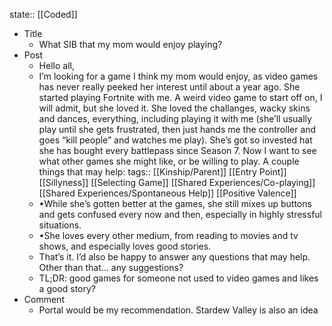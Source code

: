 state:: [[Coded]]

- Title
	- What SIB that my mom would enjoy playing?
- Post
	- Hello all,
	- I’m looking for a game I think my mom would enjoy, as video games has never really peeked her interest until about a year ago. She started playing Fortnite with me. A weird video game to start off on, I will admit, but she loved it. She loved the challanges, wacky skins and dances, everything, including playing it with me (she’ll usually play until she gets frustrated, then just hands me the controller and goes “kill people” and watches me play). She’s got so invested hat she has bought every battlepass since Season 7. Now I want to see what other games she might like, or be willing to play. A couple things that may help:
	  tags:: [[Kinship/Parent]] [[Entry Point]] [[Sillyness]] [[Selecting Game]] [[Shared Experiences/Co-playing]] [[Shared Experiences/Spontaneous Help]] [[Positive Valence]]
	- •While she’s gotten better at the games, she still mixes up buttons and gets confused every now and then, especially in highly stressful situations.
	- •She loves every other medium, from reading to movies and tv shows, and especially loves good stories.
	- That’s it. I’d also be happy to answer any questions that may help. Other than that... any suggestions?
	- TL;DR: good games for someone not used to video games and likes a good story?
- Comment
	- Portal would be my recommendation. Stardew Valley is also an idea